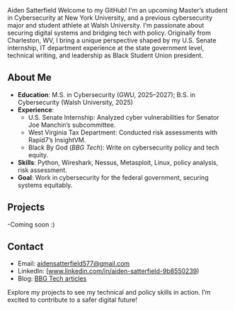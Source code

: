 Aiden Satterfield
Welcome to my GitHub! I'm an upcoming Master’s student in Cybersecurity at New York University, and a previous cybersecurity major and student athlete at Walsh University. I'm passionate about securing digital systems and bridging tech with policy. Originally from Charleston, WV, I bring a unique perspective shaped by my U.S. Senate internship, IT department experience at the state government level, technical writing, and leadership as Black Student Union president.

## About Me
- **Education**: M.S. in Cybersecurity (GWU, 2025–2027); B.S. in Cybersecurity (Walsh University, 2025)
- **Experience**:
  - U.S. Senate Internship: Analyzed cyber vulnerabilities for Senator Joe Manchin’s subcommittee.
  - West Virginia Tax Department: Conducted risk assessments with Rapid7’s InsightVM.
  - Black By God (*BBG Tech*): Write on cybersecurity policy and tech equity.
- **Skills**: Python, Wireshark, Nessus, Metasploit, Linux, policy analysis, risk assessment.
- **Goal**: Work in cybersecurity for the federal government, securing systems equitably.

## Projects
-Coming soon :)

## Contact
- Email: aidensatterfield577@gmail.com
- LinkedIn: [www.linkedin.com/in/aiden-satterfield-9b8550239)
- Blog: [BBG Tech articles](https://blackbygod.org/articles/author/aiden/)

Explore my projects to see my technical and policy skills in action. I’m excited to contribute to a safer digital future!

